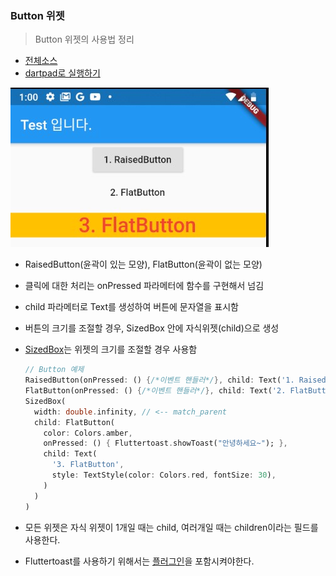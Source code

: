 ### Button 위젯 
> Button 위젯의 사용법 정리

- [전체소스](../../lib/basic/ButtonExample.dart)
- [dartpad로 실행하기](https://dartpad.dev/6161485824ca1bdf25d970acc4cf5d4f?null_safety=true)


![](../images/ButtonExample.jpg)

- RaisedButton(윤곽이 있는 모양), FlatButton(윤곽이 없는 모양)
- 클릭에 대한 처리는 onPressed 파라메터에 함수를 구현해서 넘김
- child 파라메터로 Text를 생성하여 버튼에 문자열을 표시함 
- 버튼의 크기를 조절할 경우, SizedBox 안에 자식위젯(child)으로 생성
- [SizedBox](https://api.flutter.dev/flutter/widgets/SizedBox-class.html)는 위젯의 크기를 조절할 경우 사용함
    ~~~dart
    // Button 예제
    RaisedButton(onPressed: () {/*이벤트 핸들러*/}, child: Text('1. RaisedButton')),
    FlatButton(onPressed: () {/*이벤트 핸들러*/}, child: Text('2. FlatButton')),
    SizedBox(
      width: double.infinity, // <-- match_parent
      child: FlatButton(
        color: Colors.amber,
        onPressed: () { Fluttertoast.showToast("안녕하세요~"); },
        child: Text(
          '3. FlatButton',
          style: TextStyle(color: Colors.red, fontSize: 30),
        )
      )    
    )
    ~~~

- 모든 위젯은 자식 위젯이 1개일 때는 child, 여러개일 때는 children이라는 필드를 사용한다. 
- Fluttertoast를 사용하기 위해서는 [플러그인](https://pub.dev/packages/fluttertoast)을 포함시켜야한다.
